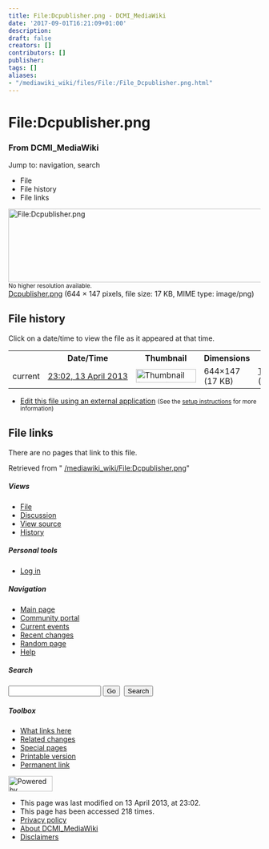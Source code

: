 ```yaml
---
title: File:Dcpublisher.png - DCMI_MediaWiki
date: '2017-09-01T16:21:09+01:00'
description: 
draft: false
creators: []
contributors: []
publisher: 
tags: []
aliases:
- "/mediawiki_wiki/files/File:/File_Dcpublisher.png.html"
---
```


<a id="top"></a>
# File:Dcpublisher.png

### From DCMI\_MediaWiki

Jump to: navigation, search
<!-- start content -->
- File
- File history
- File links

 [<img alt="File:Dcpublisher.png" src="/images/5/51/Dcpublisher.png" width="644" height="147">](/mediawiki_wiki/files/Dcpublisher.png)  
<small>No higher resolution available.</small>  
 [Dcpublisher.png](/images/5/51/Dcpublisher.png)‎ (644 × 147 pixels, file size: 17 KB, MIME type: image/png)
<!-- 
NewPP limit report
Preprocessor node count: 0/1000000
Post-expand include size: 0/2097152 bytes
Template argument size: 0/2097152 bytes
Expensive parser function count: 0/100
-->
## File history

Click on a date/time to view the file as it appeared at that time.

<table class="wikitable filehistory">
  <tr>
    <td></td>
    <th>Date/Time</th>
    <th>Thumbnail</th>
    <th>Dimensions</th>
    <th>User</th>
    <th>Comment</th>
  </tr>
  <tr>
    <td>current</td>
    <td class="filehistory-selected" style="white-space: nowrap;"><a href="/mediawiki_wiki/files/Dcpublisher.png">23:02, 13 April 2013</a></td>
    <td><a href="/images/5/51/Dcpublisher.png"><img alt="Thumbnail for version as of 23:02, 13 April 2013" src="/images/5/51/Dcpublisher.png" width="120" height="27"></a></td>
    <td>644×147 <span style="white-space: nowrap;">(17 KB)</span>
    </td>
    <td>
      <a href="/index.php/User:TomBaker" title="User:TomBaker" class="mw-userlink">TomBaker</a> <span style="white-space: nowrap;"> <span class="mw-usertoollinks">(<a href="/index.php?title=User_talk:TomBaker&amp;action=edit&amp;redlink=1" class="new" title="User talk:TomBaker (page does not exist)">Talk</a> | <a href="/index.php/Special:Contributions/TomBaker" title="Special:Contributions/TomBaker">contribs</a>)</span></span>
    </td>
    <td></td>
  </tr>
</table>

  

- [Edit this file using an external application](/index.php?title=File:Dcpublisher.png&action=edit&externaledit=true&mode=file "File:Dcpublisher.png") <small>(See the <a href="http://www.mediawiki.org/wiki/Manual:External_editors" class="external text" rel="nofollow">setup instructions</a> for more information)</small>

## File links

There are no pages that link to this file.

Retrieved from " [/mediawiki_wiki/File:Dcpublisher.png](/mediawiki_wiki/files/File:/File:Dcpublisher.png.html)"

<!-- end content -->

##### Views

- [File](/mediawiki_wiki/files/File:/File:Dcpublisher.png.html)
- [Discussion](/index.php?title=File_talk:Dcpublisher.png&action=edit&redlink=1 "Discussion about the content page [t]")
- [View source](/index.php?title=File:Dcpublisher.png&action=edit "This page is protected.
You can view its source [e]")
- [History](/index.php?title=File:Dcpublisher.png&action=history "Past revisions of this page [h]")

##### Personal tools

- [Log in](/index.php?title=Special:UserLogin&returnto=File:Dcpublisher.png "You are encouraged to log in; however, it is not mandatory [o]")

<script type="text/javascript"> if (window.isMSIE55) fixalpha(); </script>

##### Navigation

- [Main page](/index.php/Main_Page "Visit the main page [z]")
- [Community portal](/index.php/DCMI_MediaWiki:Community_portal "About the project, what you can do, where to find things")
- [Current events](/index.php/DCMI_MediaWiki:Current_events "Find background information on current events")
- [Recent changes](/index.php/Special:RecentChanges "The list of recent changes in the wiki [r]")
- [Random page](/index.php/Special:Random "Load a random page [x]")
- [Help](/index.php/Help:Contents "The place to find out")

##### <label for="searchInput">Search</label>

<form action="/index.php" id="searchform">
				<input type="hidden" name="title" value="Special:Search">
				<input id="searchInput" title="Search DCMI_MediaWiki" accesskey="f" type="search" name="search">
				<input type="submit" name="go" class="searchButton" id="searchGoButton" value="Go" title="Go to a page with this exact name if exists"> 
				<input type="submit" name="fulltext" class="searchButton" id="mw-searchButton" value="Search" title="Search the pages for this text">
			</form>

##### Toolbox

- [What links here](/index.php/Special:WhatLinksHere/File:Dcpublisher.png "List of all wiki pages that link here [j]")
- [Related changes](/index.php/Special:RecentChangesLinked/File:Dcpublisher.png "Recent changes in pages linked from this page [k]")
- [Special pages](/index.php/Special:SpecialPages "List of all special pages [q]")
- [Printable version](/index.php?title=File:Dcpublisher.png&printable=yes "Printable version of this page [p]")
- [Permanent link](/index.php?title=File:Dcpublisher.png&oldid=4806 "Permanent link to this revision of the page")

<!-- end of the left (by default at least) column -->

 [<img src="/skins/common/images/poweredby_mediawiki_88x31.png" height="31" width="88" alt="Powered by MediaWiki">](http://www.mediawiki.org/)

- This page was last modified on 13 April 2013, at 23:02.
- This page has been accessed 218 times.
- [Privacy policy](/index.php/DCMI_MediaWiki:Privacy_policy "DCMI MediaWiki:Privacy policy")
- [About DCMI\_MediaWiki](/index.php/DCMI_MediaWiki:About "DCMI MediaWiki:About")
- [Disclaimers](/index.php/DCMI_MediaWiki:General_disclaimer "DCMI MediaWiki:General disclaimer")

<script>if (window.runOnloadHook) runOnloadHook();</script><!-- Served in 0.457 secs. -->
